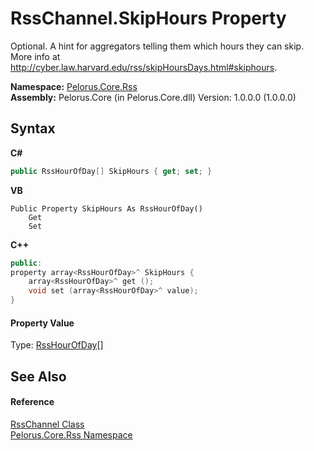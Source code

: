 # RssChannel.SkipHours Property 
 

Optional. A hint for aggregators telling them which hours they can skip. More info at http://cyber.law.harvard.edu/rss/skipHoursDays.html#skiphours.

**Namespace:**&nbsp;<a href="683C06D0">Pelorus.Core.Rss</a><br />**Assembly:**&nbsp;Pelorus.Core (in Pelorus.Core.dll) Version: 1.0.0.0 (1.0.0.0)

## Syntax

**C#**<br />
``` C#
public RssHourOfDay[] SkipHours { get; set; }
```

**VB**<br />
``` VB
Public Property SkipHours As RssHourOfDay()
	Get
	Set
```

**C++**<br />
``` C++
public:
property array<RssHourOfDay>^ SkipHours {
	array<RssHourOfDay>^ get ();
	void set (array<RssHourOfDay>^ value);
}
```


#### Property Value
Type: <a href="876E127D">RssHourOfDay</a>[]

## See Also


#### Reference
<a href="8911D1C7">RssChannel Class</a><br /><a href="683C06D0">Pelorus.Core.Rss Namespace</a><br />